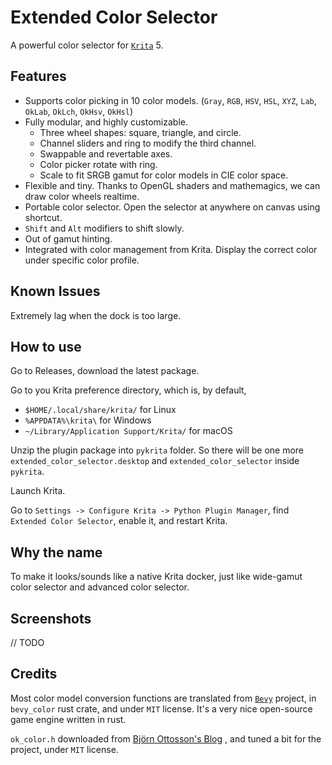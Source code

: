 # Extended Color Selector

A powerful color selector for [`Krita`](https://krita.org/) 5.

## Features

- Supports color picking in 10 color models. (`Gray`, `RGB`, `HSV`, `HSL`, `XYZ`, `Lab`, `OkLab`, `OkLch`, `OkHsv`, `OkHsl`)
- Fully modular, and highly customizable.
  - Three wheel shapes: square, triangle, and circle.
  - Channel sliders and ring to modify the third channel.
  - Swappable and revertable axes.
  - Color picker rotate with ring.
  - Scale to fit SRGB gamut for color models in CIE color space.
- Flexible and tiny. Thanks to OpenGL shaders and mathemagics, we can draw color wheels realtime.
- Portable color selector. Open the selector at anywhere on canvas using shortcut.
- `Shift` and `Alt` modifiers to shift slowly.
- Out of gamut hinting.
- Integrated with color management from Krita. Display the correct color under specific color profile.

## Known Issues

Extremely lag when the dock is too large.

## How to use

Go to Releases, download the latest package.

Go to you Krita preference directory, which is, by default,

- `$HOME/.local/share/krita/` for Linux
- `%APPDATA%\krita\` for Windows
- `~/Library/Application Support/Krita/` for macOS

Unzip the plugin package into `pykrita` folder. So there will be one more `extended_color_selector.desktop` and `extended_color_selector` inside `pykrita`.

Launch Krita.

Go to `Settings -> Configure Krita -> Python Plugin Manager`, find `Extended Color Selector`, enable it, and restart Krita.

## Why the name

To make it looks/sounds like a native Krita docker, just like wide-gamut color selector and advanced color selector.

## Screenshots

// TODO

## Credits

Most color model conversion functions are translated from [`Bevy`](https://bevy.org/) project, in `bevy_color` rust crate, and under `MIT` license. It's a very nice open-source game engine written in rust.

`ok_color.h` downloaded from [Björn Ottosson's Blog](https://bottosson.github.io/misc/ok_color.h) , and tuned a bit for the project, under `MIT` license.
